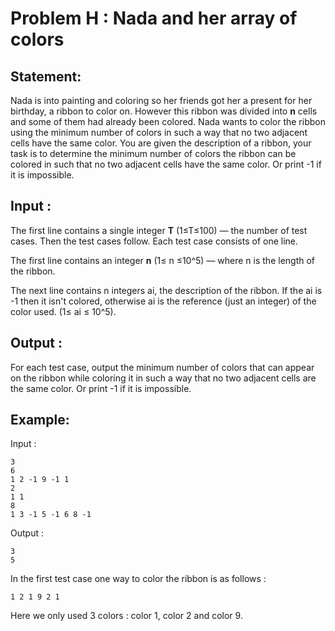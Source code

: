# Problem H : Nada and her array of colors

## Statement:
Nada is into painting and coloring so her friends got her a present for her birthday, a ribbon to color on. However this ribbon was divided into **n** cells and some of them had already been colored.
Nada wants to color the ribbon using the minimum number of colors in such a way that no two adjacent cells have the same color.
You are given the description of a ribbon, your task is to determine the minimum number of colors the ribbon can be colored in such that no two adjacent cells have the same color. Or print -1 if it is impossible.

## Input :
The first line contains a single integer **T** (1≤T≤100) — the number of test cases. Then the test cases follow. Each test case consists of one line.

The first line contains an integer **n** (1≤ n ≤10^5) — where n is the length of the ribbon.

The next line contains n integers ai, the description of the ribbon. If the ai is -1 then it isn't colored, otherwise ai is the reference (just an integer) of the color used. (1≤ ai ≤ 10^5).

## Output :
For each test case, output the minimum number of colors that can appear on the ribbon while coloring it in such a way that no two adjacent cells are the same color. Or print -1 if it is impossible.  

## Example:
Input :  

```
3
6
1 2 -1 9 -1 1
2
1 1
8
1 3 -1 5 -1 6 8 -1
```

Output :  

```
3
5
```

In the first test case one way to color the ribbon is as follows :
```
1 2 1 9 2 1
```
Here we only used 3 colors : color 1, color 2 and color 9.
